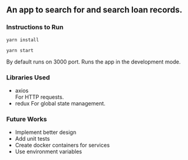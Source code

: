 ## An app to search for and search loan records.

### Instructions to Run
```
yarn install
```
```
yarn start
```
By default runs on 3000 port.
Runs the app in the development mode.

### Libraries Used
- axios  
For HTTP requests.   
- redux
For global state management.

### Future Works
- Implement better design
- Add unit tests
- Create docker containers for services
- Use environment variables